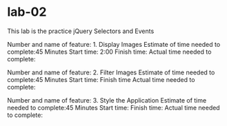 # lab-02

This lab is the practice jQuery Selectors and Events

Number and name of feature: 1. Display Images
Estimate of time needed to complete:45 Minutes
Start time: 2:00
Finish time: 
Actual time needed to complete: 

Number and name of feature: 2. Filter Images
Estimate of time needed to complete:45 Minutes
Start time:
Finish time
Actual time needed to complete:

Number and name of feature: 3. Style the Application
Estimate of time needed to complete:45 Minutes
Start time:
Finish time: 
Actual time needed to complete: 
